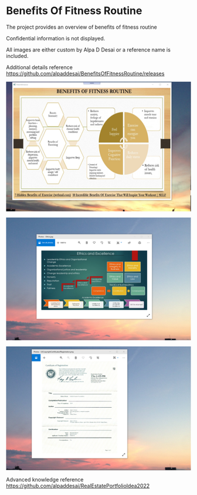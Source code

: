 # Benefits Of Fitness Routine

The project provides an overview of benefits of fitness routine

Confidential information is not displayed.

All images are either custom by Alpa D Desai or a reference name is included. 

Additional details reference https://github.com/alpaddesai/BenefitsOfFitnessRoutine/releases

![image](BenefitsOfFitnessRoutine.png)

![image](EthicsandExcellence.png)

![image](USCopyrightCertificate.png)

Advanced knowledge reference https://github.com/alpaddesai/RealEstatePortfolioIdea2022
